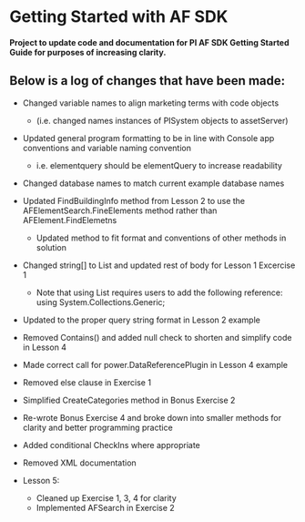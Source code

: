 Getting Started with AF SDK
===============================

#### Project to update code and documentation for PI AF SDK Getting Started Guide for purposes of increasing clarity.

Below is a log of changes that have been made:
-------------------------------------------------

- Changed variable names to align marketing terms with code objects
	- (i.e. changed names instances of PISystem objects to assetServer)

- Updated general program formatting to be in line with Console app conventions and variable naming convention
	- i.e. elementquery should be elementQuery to increase readability 

- Changed database names to match current example database names

- Updated FindBuildingInfo method from Lesson 2 to use the AFElementSearch.FineElements method rather than AFElement.FindElemetns
	- Updated method to fit format and conventions of other methods in solution

- Changed string[] to List<string> and updated rest of body for Lesson 1 Excercise 1
	- Note that using List<string> requires users to add the following reference: using System.Collections.Generic;

- Updated to the proper query string format in Lesson 2 example

- Removed Contains() and added null check to shorten and simplify code in Lesson 4

- Made correct call for power.DataReferencePlugin in Lesson 4 example

- Removed else clause in Exercise 1

- Simplified CreateCategories method in Bonus Exercise 2

- Re-wrote Bonus Exercise 4 and broke down into smaller methods for clarity and better programming practice

- Added conditional CheckIns where appropriate

- Removed XML documentation

- Lesson 5:
	- Cleaned up Exercise 1, 3, 4 for clarity
	- Implemented AFSearch in Exercise 2